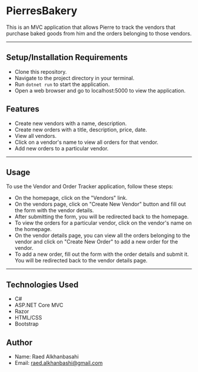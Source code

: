 # PierresBakery

This is an MVC application that allows Pierre to track the vendors that purchase baked goods from him and the orders belonging to those vendors.


-------


## Setup/Installation Requirements
- Clone this repository.
- Navigate to the project directory in your terminal.
- Run `dotnet run` to start the application.
- Open a web browser and go to localhost:5000 to view the application.


## Features
- Create new vendors with a name, description.
- Create new orders with a title, description, price, date.
- View all vendors.
- Click on a vendor's name to view all orders for that vendor.
- Add new orders to a particular vendor.
 
 --------
## Usage
To use the Vendor and Order Tracker application, follow these steps:

- On the homepage, click on the "Vendors" link.
- On the vendors page, click on "Create New Vendor" button and fill out the form with the vendor details.
- After submitting the form, you will be redirected back to the homepage.
- To view the orders for a particular vendor, click on the vendor's name on the homepage.
- On the vendor details page, you can view all the orders belonging to the vendor and click on "Create New Order" to add a new order for the vendor.
- To add a new order, fill out the form with the order details and submit it. You will be redirected back to the vendor details page.


--------
## Technologies Used

- C#
- ASP.NET Core MVC
- Razor
- HTML/CSS
- Bootstrap


## Author
- Name: Raed Alkhanbasahi
- Email: raed.alkhanbashi@gmail.com
